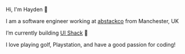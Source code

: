 Hi, I'm Hayden 👋

I am a software engineer working at [abstackco](https://github.com/orgs/abstackco/) from Manchester, UK

I’m currently building [UI Shack](https://twitter.com/ui_shack) 🌱

I love playing golf, Playstation, and have a good passion for coding! 
